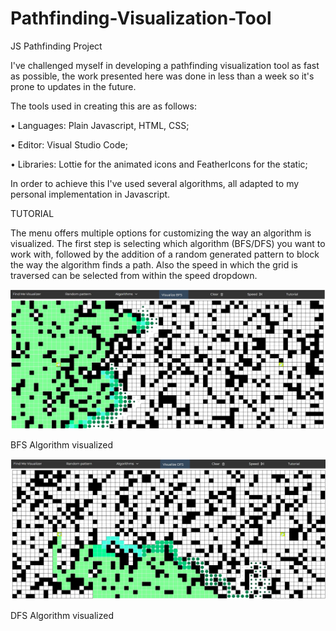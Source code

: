 # Pathfinding-Visualization-Tool
JS Pathfinding Project

I've challenged myself in developing a pathfinding visualization tool as fast as possible, the work presented here was done in less than a week so it's prone to updates in the future.

The tools used in creating this are as follows:

• Languages: Plain Javascript, HTML, CSS;

• Editor: Visual Studio Code;

• Libraries: Lottie for the animated icons and FeatherIcons for the static;

In order to achieve this I've used several algorithms, all adapted to my personal implementation in Javascript.

TUTORIAL

The menu offers multiple options for customizing the way an algorithm is visualized. The first step is selecting which algorithm (BFS/DFS) you want to work with, followed by the addition of a random generated pattern to block the way the algorithm finds a path. Also the speed in which the grid is traversed can be selected from within the speed dropdown.

![](/assets/preview-images/prev-bfs.jpg)

BFS Algorithm visualized

![](/assets/preview-images/prev-dfs.jpg)

DFS Algorithm visualized
